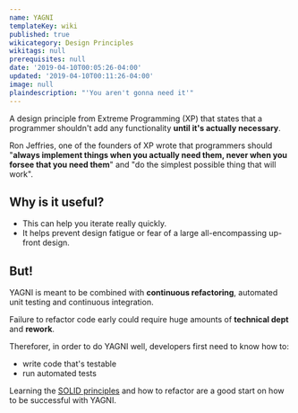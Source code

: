 ```yaml
---
name: YAGNI
templateKey: wiki
published: true
wikicategory: Design Principles
wikitags: null
prerequisites: null
date: '2019-04-10T00:05:26-04:00'
updated: '2019-04-10T00:11:26-04:00'
image: null
plaindescription: "'You aren't gonna need it'"
---
```


A design principle from Extreme Programming (XP) that states that a programmer shouldn't add any functionality **until it's actually necessary**.

Ron Jeffries, one of the founders of XP wrote that programmers should "**always implement things when you actually need them, never when you forsee that you need them**" and "do the simplest possible thing that will work". 

## <i class="far fa-smile"></i> Why is it useful?

- This can help you iterate really quickly.
- It helps prevent design fatigue or fear of a large all-encompassing up-front design.

## But!

YAGNI is meant to be combined with **continuous refactoring**, automated unit testing and continuous integration.

Failure to refactor code early could require huge amounts of **technical dept** and **rework**.

Thereforer, in order to do YAGNI well, developers first need to know how to:

- write code that's testable
- run automated tests

Learning the [SOLID principles](/articles/solid-principles/introduction-to-solid/) and how to refactor are a good start on how to be successful with YAGNI.


